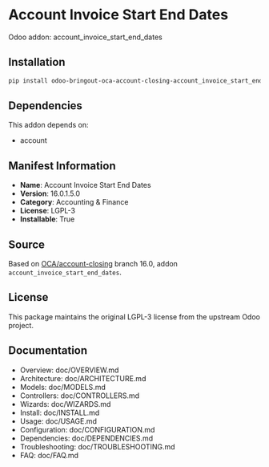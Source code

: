 # Account Invoice Start End Dates

Odoo addon: account_invoice_start_end_dates

## Installation

```bash
pip install odoo-bringout-oca-account-closing-account_invoice_start_end_dates
```

## Dependencies

This addon depends on:
- account

## Manifest Information

- **Name**: Account Invoice Start End Dates
- **Version**: 16.0.1.5.0
- **Category**: Accounting & Finance
- **License**: LGPL-3
- **Installable**: True

## Source

Based on [OCA/account-closing](https://github.com/OCA/account-closing) branch 16.0, addon `account_invoice_start_end_dates`.

## License

This package maintains the original LGPL-3 license from the upstream Odoo project.

## Documentation

- Overview: doc/OVERVIEW.md
- Architecture: doc/ARCHITECTURE.md
- Models: doc/MODELS.md
- Controllers: doc/CONTROLLERS.md
- Wizards: doc/WIZARDS.md
- Install: doc/INSTALL.md
- Usage: doc/USAGE.md
- Configuration: doc/CONFIGURATION.md
- Dependencies: doc/DEPENDENCIES.md
- Troubleshooting: doc/TROUBLESHOOTING.md
- FAQ: doc/FAQ.md
